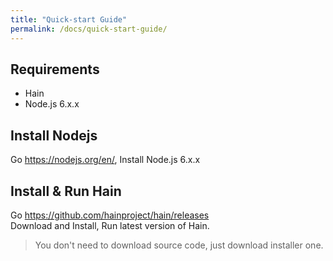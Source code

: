```yaml
---
title: "Quick-start Guide"
permalink: /docs/quick-start-guide/
---
```

## Requirements
- Hain
- Node.js 6.x.x

## Install Nodejs
Go <https://nodejs.org/en/>, Install Node.js 6.x.x

## Install & Run Hain
Go <https://github.com/hainproject/hain/releases>  
Download and Install, Run latest version of Hain.

> You don't need to download source code, just download installer one.
